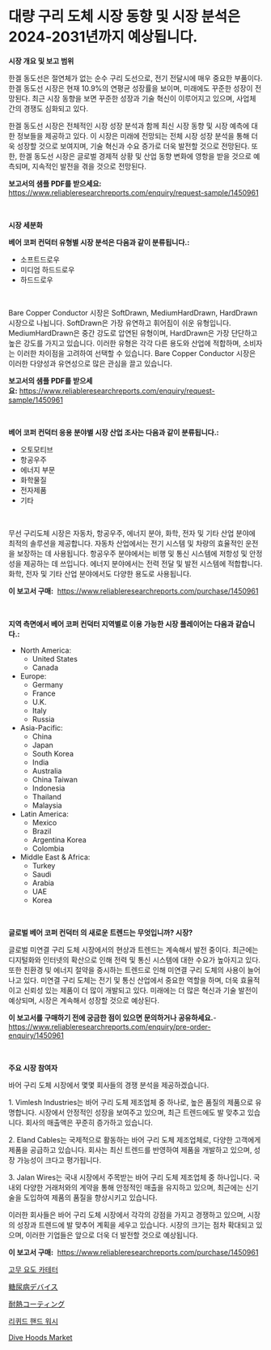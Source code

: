 <p><h1>대량 구리 도체 시장 동향 및 시장 분석은 2024-2031년까지 예상됩니다.</h1></p><p><strong>시장 개요 및 보고 범위</strong></p>
<p><p>한겔 동도선은 절연체가 없는 순수 구리 도선으로, 전기 전달시에 매우 중요한 부품이다. 한겔 동도선 시장은 현재 10.9%의 연평균 성장률을 보이며, 미래에도 꾸준한 성장이 전망된다. 최근 시장 동향을 보면 꾸준한 성장과 기술 혁신이 이루어지고 있으며, 사업체 간의 경쟁도 심화되고 있다.</p><p>한겔 동도선 시장은 전체적인 시장 성장 분석과 함께 최신 시장 동향 및 시장 예측에 대한 정보들을 제공하고 있다. 이 시장은 미래에 전망되는 전체 시장 성장 분석을 통해 더욱 성장할 것으로 보여지며, 기술 혁신과 수요 증가로 더욱 발전할 것으로 전망된다. 또한, 한겔 동도선 시장은 글로벌 경제적 상황 및 산업 동향 변화에 영항을 받을 것으로 예측되며, 지속적인 발전을 겪을 것으로 전망된다.</p></p>
<p><strong>보고서의 샘플 PDF를 받으세요:</strong> <a href="https://www.reliableresearchreports.com/enquiry/request-sample/1450961">https://www.reliableresearchreports.com/enquiry/request-sample/1450961</a></p>
<p>&nbsp;</p>
<p><strong>시장 세분화</strong></p>
<p><strong>베어 코퍼 컨덕터 유형별 시장 분석은 다음과 같이 분류됩니다.:</strong></p>
<p><ul><li>소프트드로우</li><li>미디엄 하드드로우</li><li>하드드로우</li></ul></p>
<p>&nbsp;</p>
<p><p>Bare Copper Conductor 시장은 SoftDrawn, MediumHardDrawn, HardDrawn 시장으로 나뉩니다. SoftDrawn은 가장 유연하고 휘어짐이 쉬운 유형입니다. MediumHardDrawn은 중간 강도로 압연된 유형이며, HardDrawn은 가장 단단하고 높은 강도를 가지고 있습니다. 이러한 유형은 각각 다른 용도와 산업에 적합하며, 소비자는 이러한 차이점을 고려하여 선택할 수 있습니다. Bare Copper Conductor 시장은 이러한 다양성과 유연성으로 많은 관심을 끌고 있습니다.</p></p>
<p><strong>보고서의 샘플 PDF를 받으세요:</strong>&nbsp;<a href="https://www.reliableresearchreports.com/enquiry/request-sample/1450961">https://www.reliableresearchreports.com/enquiry/request-sample/1450961</a></p>
<p>&nbsp;</p>
<p><strong> 베어 코퍼 컨덕터 응용 분야별 시장 산업 조사는 다음과 같이 분류됩니다.:</strong></p>
<p><ul><li>오토모티브</li><li>항공우주</li><li>에너지 부문</li><li>화학물질</li><li>전자제품</li><li>기타</li></ul></p>
<p>&nbsp;</p>
<p><p>무선 구리도체 시장은 자동차, 항공우주, 에너지 분야, 화학, 전자 및 기타 산업 분야에 최적의 솔루션을 제공합니다. 자동차 산업에서는 전기 시스템 및 차량의 효율적인 운전을 보장하는 데 사용됩니다. 항공우주 분야에서는 비행 및 통신 시스템에 저항성 및 안정성을 제공하는 데 쓰입니다. 에너지 분야에서는 전력 전달 및 발전 시스템에 적합합니다. 화학, 전자 및 기타 산업 분야에서도 다양한 용도로 사용됩니다.</p></p>
<p><strong>이 보고서 구매:</strong>&nbsp; <a href="https://www.reliableresearchreports.com/purchase/1450961">https://www.reliableresearchreports.com/purchase/1450961</a></p>
<p>&nbsp;</p>
<p><strong>지역 측면에서 베어 코퍼 컨덕터 지역별로 이용 가능한 시장 플레이어는 다음과 같습니다.:</strong></p>
<p><ul>
    <li>
        North America:
        <ul>
            <li>United States</li>
            <li>Canada</li>
        </ul>
    </li>
    <li>
        Europe:
        <ul>
            <li>Germany</li>
            <li>France</li>
            <li>U.K.</li>
            <li>Italy</li>
            <li>Russia</li>
        </ul>
    </li>
    <li>
        Asia-Pacific:
        <ul>
            <li>China</li>
            <li>Japan</li>
            <li>South Korea</li>
            <li>India</li>
            <li>Australia</li>
            <li>China Taiwan</li>
            <li>Indonesia</li>
            <li>Thailand</li>
            <li>Malaysia</li>
        </ul>
    </li>
    <li>
        Latin America:
        <ul>
            <li>Mexico</li>
            <li>Brazil</li>
            <li>Argentina Korea</li>
            <li>Colombia</li>
        </ul>
    </li>
    <li>
        Middle East & Africa:
        <ul>
            <li>Turkey</li>
            <li>Saudi</li>
            <li>Arabia</li>
            <li>UAE</li>
            <li>Korea</li>
        </ul>
    </li>
    </ul></p>
<p>&nbsp;</p>
<p><strong>글로벌 베어 코퍼 컨덕터 의 새로운 트렌드는 무엇입니까? 시장?</strong></p>
<p><p>글로벌 미연결 구리 도체 시장에서의 현상과 트렌드는 계속해서 발전 중이다. 최근에는 디지털화와 인터넷의 확산으로 인해 전력 및 통신 시스템에 대한 수요가 높아지고 있다. 또한 친환경 및 에너지 절약을 중시하는 트렌드로 인해 미연결 구리 도체의 사용이 늘어나고 있다. 미연결 구리 도체는 전기 및 통신 산업에서 중요한 역할을 하며, 더욱 효율적이고 신뢰성 있는 제품이 더 많이 개발되고 있다. 미래에는 더 많은 혁신과 기술 발전이 예상되며, 시장은 계속해서 성장할 것으로 예상된다.</p></p>
<p><strong>이 보고서를 구매하기 전에 궁금한 점이 있으면 문의하거나 공유하세요.</strong>- <a href="https://www.reliableresearchreports.com/enquiry/pre-order-enquiry/1450961">https://www.reliableresearchreports.com/enquiry/pre-order-enquiry/1450961</a></p>
<p>&nbsp;</p>
<p><strong>주요 시장 참여자</strong></p>
<p><p>바어 구리 도체 시장에서 몇몇 회사들의 경쟁 분석을 제공하겠습니다. </p><p>1. Vimlesh Industries는 바어 구리 도체 제조업체 중 하나로, 높은 품질의 제품으로 유명합니다. 시장에서 안정적인 성장을 보여주고 있으며, 최근 트렌드에도 발 맞추고 있습니다. 회사의 매출액은 꾸준히 증가하고 있습니다.</p><p>2. Eland Cables는 국제적으로 활동하는 바어 구리 도체 제조업체로, 다양한 고객에게 제품을 공급하고 있습니다. 회사는 최신 트렌드를 반영하여 제품을 개발하고 있으며, 성장 가능성이 크다고 평가됩니다.</p><p>3. Jalan Wires는 국내 시장에서 주목받는 바어 구리 도체 제조업체 중 하나입니다. 국내외 다양한 거래처와의 계약을 통해 안정적인 매출을 유지하고 있으며, 최근에는 신기술을 도입하여 제품의 품질을 향상시키고 있습니다.</p><p>이러한 회사들은 바어 구리 도체 시장에서 각각의 강점을 가지고 경쟁하고 있으며, 시장의 성장과 트렌드에 발 맞추어 계획을 세우고 있습니다. 시장의 크기는 점차 확대되고 있으며, 이러한 기업들은 앞으로 더욱 더 발전할 것으로 예상됩니다.</p></p>
<p><strong>이 보고서 구매:</strong>&nbsp;&nbsp;<a href="https://www.reliableresearchreports.com/purchase/1450961">https://www.reliableresearchreports.com/purchase/1450961</a></p>
<p><p><a href="https://medium.com/@dayanarunolfsdottir/%EA%B3%A0%EB%AC%B4-%EC%9A%94%EA%B4%80-%EC%BA%90%EC%86%90-%EC%8B%9C%EC%9E%A5%EC%9D%80-%EC%8B%9C%EC%9E%A5-%EC%A0%90%EC%9C%A0%EC%9C%A8-%EC%8B%9C%EC%9E%A5-%EB%8F%99%ED%96%A5-%EB%B0%8F-%EC%8B%9C%EC%9E%A5-%EC%84%B1%EC%9E%A5%EC%97%90-%EB%8C%80%ED%95%9C-%EC%A0%95%EB%B3%B4%EB%A5%BC-%EC%A0%9C%EA%B3%B5%ED%95%A9%EB%8B%88%EB%8B%A4-26e0a1bbe5c2">고무 요도 카테터</a></p><p><a href="https://github.com/mcbeesbxa270/Market-Research-Report-List-1/blob/main/97367244201.md">糖尿病デバイス</a></p><p><a href="https://github.com/ksxzwxabcuynh011/Market-Research-Report-List-1/blob/main/71772294200.md">耐熱コーティング</a></p><p><a href="https://medium.com/@axintepreda1/%EC%95%A1%EC%B2%B4-%ED%95%B8%EB%93%9C-%EC%9B%8C%EC%8B%9C-%EC%8B%9C%EC%9E%A5-%EB%B6%84%EC%84%9D-%EA%B8%80%EB%A1%9C%EB%B2%8C-%EC%82%B0%EC%97%85-%EC%A0%84%EB%A7%9D-%EB%B0%8F-%EC%98%88%EC%B8%A1-2024%EB%85%84%EB%B6%80%ED%84%B0-2031%EB%85%84%EA%B9%8C%EC%A7%80-ff30bbd525f6">리퀴드 핸드 워시</a></p><p><a href="https://github.com/Glendatilghmankmgz0rbhwpy/Market-Research-Report-List-1/blob/main/dive-hoods-market.md">Dive Hoods Market</a></p></p>
